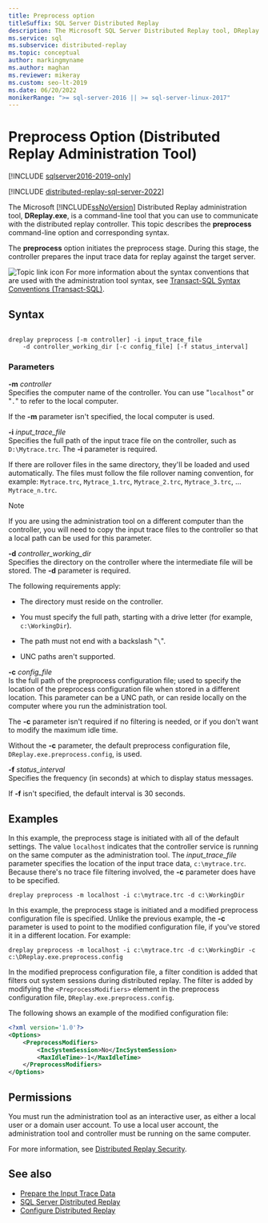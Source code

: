 ```yaml
---
title: Preprocess option
titleSuffix: SQL Server Distributed Replay
description: The Microsoft SQL Server Distributed Replay tool, DReplay.exe, is a command-line tool that you can use to communicate with the distributed replay controller.
ms.service: sql
ms.subservice: distributed-replay
ms.topic: conceptual
author: markingmyname
ms.author: maghan
ms.reviewer: mikeray
ms.custom: seo-lt-2019
ms.date: 06/20/2022
monikerRange: ">= sql-server-2016 || >= sql-server-linux-2017"
---
```


# Preprocess Option (Distributed Replay Administration Tool)

[!INCLUDE [sqlserver2016-2019-only](../../includes/applies-to-version/sqlserver2016-2019-only.md)]

[!INCLUDE [distributed-replay-sql-server-2022](../../includes/distributed-replay-sql-server-2022.md)]

The Microsoft [!INCLUDE[ssNoVersion](../../includes/ssnoversion-md.md)] Distributed Replay administration tool, **DReplay.exe**, is a command-line tool that you can use to communicate with the distributed replay controller. This topic describes the **preprocess** command-line option and corresponding syntax.

The **preprocess** option initiates the preprocess stage. During this stage, the controller prepares the input trace data for replay against the target server.

![Topic link icon](../../database-engine/configure-windows/media/topic-link.gif "Topic link icon") For more information about the syntax conventions that are used with the administration tool syntax, see [Transact-SQL Syntax Conventions &#40;Transact-SQL&#41;](../../t-sql/language-elements/transact-sql-syntax-conventions-transact-sql.md).

## Syntax

```dos

dreplay preprocess [-m controller] -i input_trace_file  
    -d controller_working_dir [-c config_file] [-f status_interval]  
```

### Parameters

**-m** _controller_  
Specifies the computer name of the controller. You can use "`localhost`" or "`.`" to refer to the local computer.

If the **-m** parameter isn't specified, the local computer is used.

**-i** _input_trace_file_  
Specifies the full path of the input trace file on the controller, such as `D:\Mytrace.trc`. The **-i** parameter is required.

If there are rollover files in the same directory, they'll be loaded and used automatically. The files must follow the file rollover naming convention, for example: `Mytrace.trc`, `Mytrace_1.trc`, `Mytrace_2.trc`, `Mytrace_3.trc`, ... `Mytrace_n.trc`.

> [!NOTE]  
> If you are using the administration tool on a different computer than the controller, you will need to copy the input trace files to the controller so that a local path can be used for this parameter.

**-d** _controller_working_dir_  
Specifies the directory on the controller where the intermediate file will be stored. The **-d** parameter is required.

The following requirements apply:

- The directory must reside on the controller.

- You must specify the full path, starting with a drive letter (for example, `c:\WorkingDir`).

- The path must not end with a backslash "`\`".

- UNC paths aren't supported.

**-c** _config_file_  
Is the full path of the preprocess configuration file; used to specify the location of the preprocess configuration file when stored in a different location. This parameter can be a UNC path, or can reside locally on the computer where you run the administration tool.

The **-c** parameter isn't required if no filtering is needed, or if you don't want to modify the maximum idle time.

Without the **-c** parameter, the default preprocess configuration file, `DReplay.exe.preprocess.config`, is used.

**-f** _status_interval_  
Specifies the frequency (in seconds) at which to display status messages.

If **-f** isn't specified, the default interval is 30 seconds.

## Examples

In this example, the preprocess stage is initiated with all of the default settings. The value `localhost` indicates that the controller service is running on the same computer as the administration tool. The *input_trace_file* parameter specifies the location of the input trace data, `c:\mytrace.trc`. Because there's no trace file filtering involved, the **-c** parameter does have to be specified.

```dos
dreplay preprocess -m localhost -i c:\mytrace.trc -d c:\WorkingDir  
```

In this example, the preprocess stage is initiated and a modified preprocess configuration file is specified. Unlike the previous example, the **-c** parameter is used to point to the modified configuration file, if you've stored it in a different location. For example:

```dos
dreplay preprocess -m localhost -i c:\mytrace.trc -d c:\WorkingDir -c c:\DReplay.exe.preprocess.config  
```

In the modified preprocess configuration file, a filter condition is added that filters out system sessions during distributed replay. The filter is added by modifying the `<PreprocessModifiers>` element in the preprocess configuration file, `DReplay.exe.preprocess.config`.

The following shows an example of the modified configuration file:

```xml
<?xml version='1.0'?> 
<Options> 
    <PreprocessModifiers> 
        <IncSystemSession>No</IncSystemSession> 
        <MaxIdleTime>-1</MaxIdleTime> 
    </PreprocessModifiers> 
</Options> 
```

## Permissions

You must run the administration tool as an interactive user, as either a local user or a domain user account. To use a local user account, the administration tool and controller must be running on the same computer.

For more information, see [Distributed Replay Security](../../tools/distributed-replay/distributed-replay-security.md).

## See also

- [Prepare the Input Trace Data](../../tools/distributed-replay/prepare-the-input-trace-data.md)
- [SQL Server Distributed Replay](../../tools/distributed-replay/sql-server-distributed-replay.md)
- [Configure Distributed Replay](../../tools/distributed-replay/configure-distributed-replay.md)
